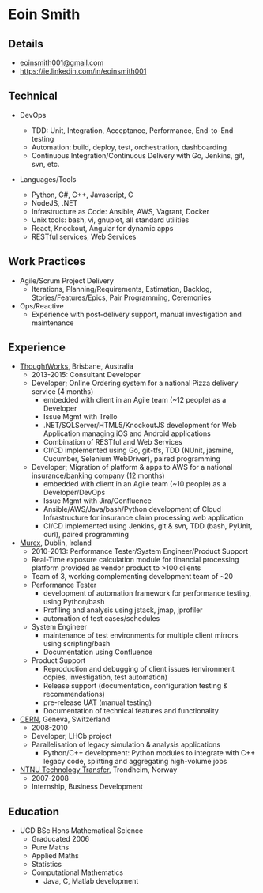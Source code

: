# Eoin Smith

## Details

- eoinsmith001@gmail.com
- https://ie.linkedin.com/in/eoinsmith001

## Technical

- DevOps
	- TDD: Unit, Integration, Acceptance, Performance, End-to-End testing
	- Automation: build, deploy, test, orchestration, dashboarding
	- Continuous Integration/Continuous Delivery with Go, Jenkins, git, svn, etc.

- Languages/Tools
	- Python, C#, C++, Javascript, C
	- NodeJS, .NET
	- Infrastructure as Code: Ansible, AWS, Vagrant, Docker
	- Unix tools: bash, vi, gnuplot, all standard utilities
	- React, Knockout, Angular for dynamic apps
	- RESTful services, Web Services

## Work Practices

- Agile/Scrum Project Delivery
	- Iterations, Planning/Requirements, Estimation, Backlog, Stories/Features/Epics, Pair Programming, Ceremonies
- Ops/Reactive
	- Experience with post-delivery support, manual investigation and maintenance

## Experience

- [ThoughtWorks](http://www.thoughtworks.com), Brisbane, Australia
	- 2013-2015: Consultant Developer
	- Developer; Online Ordering system for a national Pizza delivery service (4 months)
		- embedded with client in an Agile team (~12 people) as a Developer
		- Issue Mgmt with Trello
		- .NET/SQLServer/HTML5/KnockoutJS development for Web Application managing iOS and Android applications
		- Combination of RESTful and Web Services
		- CI/CD implemented using Go, git-tfs, TDD (NUnit, jasmine, Cucumber, Selenium WebDriver), paired programming
	- Developer; Migration of platform & apps to AWS for a national insurance/banking company (12 months)
		- embedded with client in an Agile team (~10 people) as a Developer/DevOps
		- Issue Mgmt with Jira/Confluence
		- Ansible/AWS/Java/bash/Python development of Cloud Infrastructure for insurance claim processing web application
		- CI/CD implemented using Jenkins, git & svn, TDD (bash, PyUnit, curl), paired programming
- [Murex](https://www.murex.com), Dublin, Ireland
	- 2010-2013: Performance Tester/System Engineer/Product Support
	- Real-Time exposure calculation module for financial processing platform provided as vendor product to >100 clients
	- Team of 3, working complementing development team of ~20
	- Performance Tester
		- development of automation framework for performance testing, using Python/bash
		- Profiling and analysis using jstack, jmap, jprofiler
		- automation of test cases/schedules
	- System Engineer
		- maintenance of test environments for multiple client mirrors using scripting/bash
		- Documentation using Confluence
	- Product Support
		- Reproduction and debugging of client issues (environment copies, investigation, test automation)
		- Release support (documentation, configuration testing & recommendations)
		- pre-release UAT (manual testing)
		- Documentation of technical features and functionality
- [CERN](http://home.web.cern.ch), Geneva, Switzerland
	- 2008-2010
	- Developer, LHCb project
	- Parallelisation of legacy simulation & analysis applications
		- Python/C++ development: Python modules to integrate with C++ legacy code, splitting and aggregating high-volume jobs
- [NTNU Technology Transfer](http://www.ntnu.no), Trondheim, Norway
	- 2007-2008
	- Internship, Business Development

## Education

- UCD BSc Hons Mathematical Science
	- Graducated 2006
	- Pure Maths
	- Applied Maths
	- Statistics
	- Computational Mathematics
		- Java, C, Matlab development
